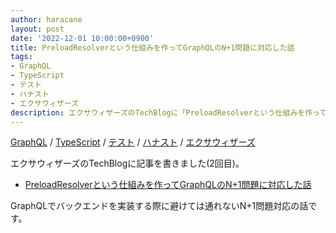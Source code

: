 ```yaml
---
author: haracane
layout: post
date: '2022-12-01 10:00:00+0900'
title: PreloadResolverという仕組みを作ってGraphQLのN+1問題に対応した話
tags:
- GraphQL
- TypeScript
- テスト
- ハナスト
- エクサウィザーズ
description: エクサウィザーズのTechBlogに「PreloadResolverという仕組みを作ってGraphQLのN+1問題に対応した話」というタイトルで記事を書きました。
---
```

<!-- tag_links -->
[GraphQL](/tags/graphql/) / [TypeScript](/tags/typescript/) / [テスト](/tags/test/) / [ハナスト](/tags/hanasuto/) / [エクサウィザーズ](/tags/exawizards/)

<!-- content -->
エクサウィザーズのTechBlogに記事を書きました(2回目)。

- <a href="https://techblog.exawizards.com/entry/2022/12/01/154745" target="_blank">PreloadResolverという仕組みを作ってGraphQLのN+1問題に対応した話</a>

GraphQLでバックエンドを実装する際に避けては通れないN+1問題対応の話です。
